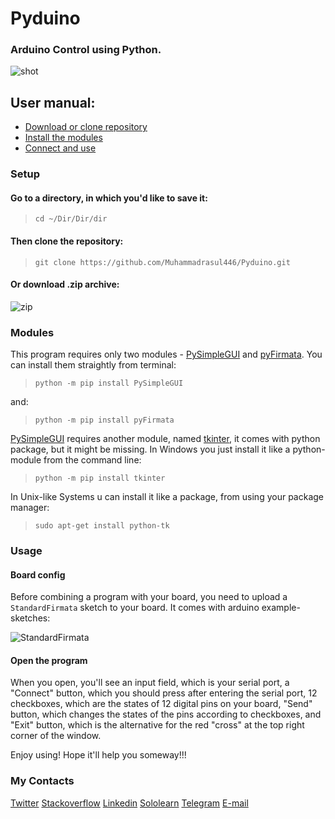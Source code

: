 # Pyduino 

### Arduino Control using Python.

![shot](https://user-images.githubusercontent.com/64916997/81485452-973e8d80-9266-11ea-83c8-7fb436ab90b9.png)

## User manual:

* [Download or clone repository](#setup)
* [Install the modules](#modules)
* [Connect and use](#usage)

### Setup

#### Go to a directory, in which you'd like to save it:
> `cd ~/Dir/Dir/dir`

#### Then clone the repository:
> `git clone https://github.com/Muhammadrasul446/Pyduino.git`

#### Or download .zip archive:
![zip](https://user-images.githubusercontent.com/64916997/81459886-62293100-91bb-11ea-8c42-8f355dc8c021.png)

### Modules

This program requires only two modules - [PySimpleGUI](https://pypi.org/project/PySimpleGUI/) and [pyFirmata](https://pypi.org/project/pyFirmata/). You can install them straightly from terminal:

> `python -m pip install PySimpleGUI`

and:

> `python -m pip install pyFirmata`

[PySimpleGUI](https://pypi.org/project/PySimpleGUI/) requires another module, named [tkinter](https://wiki.python.org/moin/TkInter), it comes with python package, but it might be missing. In Windows you just install it like a python-module from the command line:

> `python -m pip install tkinter`

In Unix-like Systems u can install it like a package, from using your package manager:

> `sudo apt-get install python-tk`

### Usage

#### Board config

Before combining a program with your board, you need to upload a `StandardFirmata` sketch to your board. It comes with arduino example-sketches:

![StandardFirmata](https://user-images.githubusercontent.com/64916997/81460364-60ad3800-91be-11ea-9ca0-b596d00c166e.png)

#### Open the program

When you open, you'll see an input field, which is your serial port, a "Connect" button, which you should press after entering the serial port, 12 checkboxes, which are the states of 12 digital pins on your board, "Send" button, which changes the states of the pins according to checkboxes, and "Exit" button, which is the alternative for the red "cross" at the top right corner of the window.

Enjoy using! Hope it'll help you someway!!!

### My Contacts

[Twitter](https://twitter.com/A_M_R_4_4_6)
[Stackoverflow](https://stackoverflow.com/users/13490404/muhammadrasul)
[Linkedin](https://www.linkedin.com/in/muhammadrasul-abdulhayev-6644821a9/)
[Sololearn](https://www.sololearn.com/Profile/13162535)
[Telegram](https://t.me/A_M_R_4_4_6)
[E-mail](muhammadrasul446@mail.ru)
